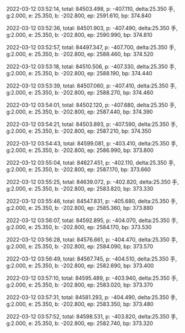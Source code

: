 2022-03-12 03:52:14, total: 84503.498, p: -407.110, delta:25.350 手, g:2.000, e: 25.350, b: -202.800, ep: 2591.610, bp: 374.840

2022-03-12 03:52:36, total: 84501.903, p: -407.490, delta:25.350 手, g:2.000, e: 25.350, b: -202.800, ep: 2590.990, bp: 374.810

2022-03-12 03:52:57, total: 84497.347, p: -407.700, delta:25.350 手, g:2.000, e: 25.350, b: -202.800, ep: 2588.460, bp: 374.520

2022-03-12 03:53:18, total: 84510.506, p: -407.330, delta:25.350 手, g:2.000, e: 25.350, b: -202.800, ep: 2588.190, bp: 374.440

2022-03-12 03:53:39, total: 84507.060, p: -407.410, delta:25.350 手, g:2.000, e: 25.350, b: -202.800, ep: 2588.270, bp: 374.460

2022-03-12 03:54:01, total: 84502.120, p: -407.680, delta:25.350 手, g:2.000, e: 25.350, b: -202.800, ep: 2587.440, bp: 374.390

2022-03-12 03:54:21, total: 84503.893, p: -407.590, delta:25.350 手, g:2.000, e: 25.350, b: -202.800, ep: 2587.210, bp: 374.350

2022-03-12 03:54:43, total: 84599.081, p: -403.410, delta:25.350 手, g:2.000, e: 25.350, b: -202.800, ep: 2586.990, bp: 373.800

2022-03-12 03:55:04, total: 84627.451, p: -402.110, delta:25.350 手, g:2.000, e: 25.350, b: -202.800, ep: 2587.170, bp: 373.660

2022-03-12 03:55:25, total: 84639.072, p: -402.820, delta:25.350 手, g:2.000, e: 25.350, b: -202.800, ep: 2583.820, bp: 373.330

2022-03-12 03:55:46, total: 84547.831, p: -405.680, delta:25.350 手, g:2.000, e: 25.350, b: -202.800, ep: 2585.360, bp: 373.880

2022-03-12 03:56:07, total: 84592.895, p: -404.070, delta:25.350 手, g:2.000, e: 25.350, b: -202.800, ep: 2584.170, bp: 373.530

2022-03-12 03:56:28, total: 84576.661, p: -404.470, delta:25.350 手, g:2.000, e: 25.350, b: -202.800, ep: 2584.090, bp: 373.570

2022-03-12 03:56:49, total: 84567.745, p: -404.510, delta:25.350 手, g:2.000, e: 25.350, b: -202.800, ep: 2582.690, bp: 373.400

2022-03-12 03:57:10, total: 84595.489, p: -403.940, delta:25.350 手, g:2.000, e: 25.350, b: -202.800, ep: 2583.020, bp: 373.370

2022-03-12 03:57:31, total: 84581.293, p: -404.490, delta:25.350 手, g:2.000, e: 25.350, b: -202.800, ep: 2583.350, bp: 373.480

2022-03-12 03:57:52, total: 84598.531, p: -403.820, delta:25.350 手, g:2.000, e: 25.350, b: -202.800, ep: 2582.740, bp: 373.320
